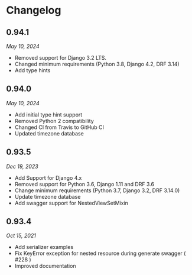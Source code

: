 # Changelog

## 0.94.1
_May 10, 2024_

* Removed support for Django 3.2 LTS.
* Changed minimum requirements (Python 3.8, Django 4.2, DRF 3.14)
* Add type hints

## 0.94.0
_May 10, 2024_

* Add initial type hint support
* Removed Python 2 compatibility
* Changed CI from Travis to GitHub CI
* Updated timezone database

## 0.93.5
_Dec 19, 2023_

* Add Support for Django 4.x
* Removed support for Python 3.6, Django 1.11 and DRF 3.6
* Change minimum requirements (Python 3.7, Django 3.2, DRF 3.14.0)
* Update timezone database
* Add swagger support for NestedViewSetMixin

## 0.93.4
_Oct 15, 2021_

* Add serializer examples
* Fix KeyError exception for nested resource during generate swagger ( #228 )
* Improved documentation

